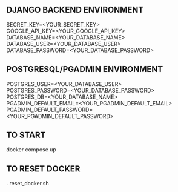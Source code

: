 ## DJANGO BACKEND ENVIRONMENT
SECRET_KEY=<YOUR_SECRET_KEY>  
GOOGLE_API_KEY=<YOUR_GOOGLE_API_KEY>  
DATABASE_NAME=<YOUR_DATABASE_NAME>  
DATABASE_USER=<YOUR_DATABASE_USER>  
DATABASE_PASSWORD=<YOUR_DATABASE_PASSWORD>  

## POSTGRESQL/PGADMIN ENVIRONMENT
POSTGRES_USER=<YOUR_DATABASE_USER>  
POSTGRES_PASSWORD=<YOUR_DATABASE_PASSWORD>  
POSTGRES_DB=<YOUR_DATABASE_NAME>  
PGADMIN_DEFAULT_EMAIL=<YOUR_PGADMIN_DEFAULT_EMAIL>  
PGADMIN_DEFAULT_PASSWORD=<YOUR_PGADMIN_DEFAULT_PASSWORD>  

## TO START
docker compose up

## TO RESET DOCKER
. reset_docker.sh
